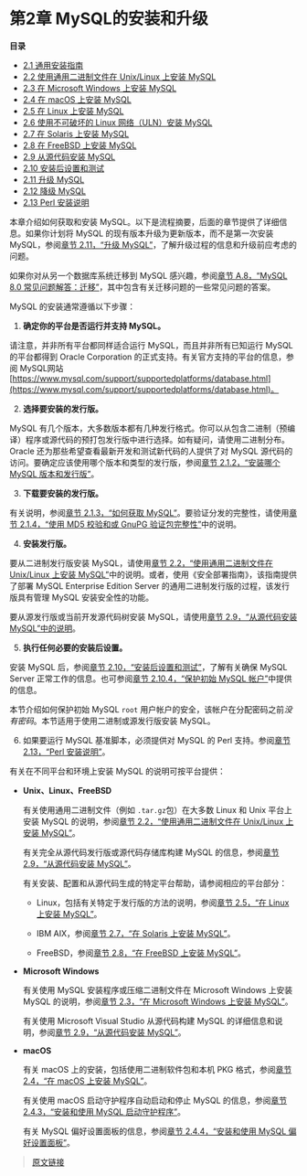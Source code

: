 # 第2章 MySQL的安装和升级

**目录**

- [2.1 通用安装指南](/2/2.1/general-installation-issues.html)
- [2.2 使用通用二进制文件在 Unix/Linux 上安装 MySQL](/2/2.2/binary-installation.html)
- [2.3 在 Microsoft Windows 上安装 MySQL](/2/2.3/windows-installation.html)
- [2.4 在 macOS 上安装 MySQL](/2/2.4/macos-installation.html)
- [2.5 在 Linux 上安装 MySQL](/2/2.5/linux-installation.html)
- [2.6 使用不可破坏的 Linux 网络（ULN）安装 MySQL](/2/2.6/uln-installation.html)
- [2.7 在 Solaris 上安装 MySQL](/2/2.7/solaris-installation.html)
- [2.8 在 FreeBSD 上安装 MySQL](/2/2.8/freebsd-installation.html)
- [2.9 从源代码安装 MySQL](/2/2.9/source-installation.html)
- [2.10 安装后设置和测试](/2/2.10/postinstallation.html)
- [2.11 升级 MySQL](/2/2.11/upgrading.html)
- [2.12 降级 MySQL](/2/2.12/downgrading.html)
- [2.13 Perl 安装说明](/2/2.13/perl-support.html)

本章介绍如何获取和安装 MySQL。以下是流程摘要，后面的章节提供了详细信息。如果你计划将 MySQL 的现有版本升级为更新版本，而不是第一次安装 MySQL，参阅[章节 2.11，“升级 MySQL”](/2/2.11/upgrading.html)，了解升级过程的信息和升级前应考虑的问题。

<InArticleAdsense
    data-ad-client="ca-pub-8380975615223941"
    data-ad-slot="9428292757">
</InArticleAdsense>

如果你对从另一个数据库系统迁移到 MySQL 感兴趣，参阅[章节 A.8，“MySQL 8.0 常见问题解答：迁移”](/appendix/a/a.8/faqs-migration.html)，其中包含有关迁移问题的一些常见问题的答案。

MySQL 的安装通常遵循以下步骤：

1. **确定你的平台是否运行并支持 MySQL。**

  请注意，并非所有平台都同样适合运行 MySQL，而且并非所有已知运行 MySQL 的平台都得到 Oracle Corporation 的正式支持。有关官方支持的平台的信息，参阅 MySQL网站 [https://www.mysql.com/support/supportedplatforms/database.html](https://www.mysql.com/support/supportedplatforms/database.html)。

2. **选择要安装的发行版。**

  MySQL 有几个版本，大多数版本都有几种发行格式。你可以从包含二进制（预编译）程序或源代码的预打包发行版中进行选择。如有疑问，请使用二进制分布。Oracle 还为那些希望查看最新开发和测试新代码的人提供了对 MySQL 源代码的访问。要确定应该使用哪个版本和类型的发行版，参阅[章节 2.1.2，“安装哪个 MySQL 版本和发行版”](/2/2.1/2.1.2/which-version.html)。

3. **下载要安装的发行版。**

  有关说明，参阅[章节 2.1.3，“如何获取 MySQL”](/2/2.1/2.1.3/getting-mysql.html)。要验证分发的完整性，请使用[章节 2.1.4，“使用 MD5 校验和或 GnuPG 验证包完整性”](/2/2.1/2.1.4/verifying-package-integrity.html)中的说明。

4. **安装发行版。**

  要从二进制发行版安装 MySQL，请使用[章节 2.2，“使用通用二进制文件在 Unix/Linux 上安装 MySQL”](/2/2.2/binary-installation.html)中的说明。或者，使用《安全部署指南》，该指南提供了部署 MySQL Enterprise Edition Server 的通用二进制发行版的过程，该发行版具有管理 MySQL 安装安全性的功能。

  要从源发行版或当前开发源代码树安装 MySQL，请使用[章节 2.9，“从源代码安装 MySQL”中的说明](/2/2.9/source-installation.html)。

5. **执行任何必要的安装后设置。**

  安装 MySQL 后，参阅[章节 2.10，“安装后设置和测试”](/2/2.10/postinstallation.html)，了解有关确保 MySQL Server 正常工作的信息。也可参阅[章节 2.10.4，“保护初始 MySQL 帐户”](/2/2.10/2.10.4/default-privileges.html)中提供的信息。

  本节介绍如何保护初始 MySQL `root` 用户帐户的安全，该帐户在分配密码之前*没有密码*。本节适用于使用二进制或源发行版安装 MySQL。

6. 如果要运行 MySQL 基准脚本，必须提供对 MySQL 的 Perl 支持。参阅[章节 2.13，“Perl 安装说明”](/2/2.13/perl-support.html)。

有关在不同平台和环境上安装 MySQL 的说明可按平台提供：

- **Unix、Linux、FreeBSD**

  有关使用通用二进制文件（例如 `.tar.gz`包）在大多数 Linux 和 Unix 平台上安装 MySQL 的说明，参阅[章节 2.2，“使用通用二进制文件在 Unix/Linux 上安装 MySQL”](/2/2.2/binary-installation.html)。

  有关完全从源代码发行版或源代码存储库构建 MySQL 的信息，参阅[章节 2.9，“从源代码安装 MySQL”](/2/2.9/source-installation.html)。

  有关安装、配置和从源代码生成的特定平台帮助，请参阅相应的平台部分：

  - Linux，包括有关特定于发行版的方法的说明，参阅[章节 2.5，“在 Linux 上安装 MySQL”](/2/2.5/linux-installation.html)。

  - IBM AIX，参阅[章节 2.7，“在 Solaris 上安装 MySQL”](/2/2.7/solaris-installation.html)。

  - FreeBSD，参阅[章节 2.8，“在 FreeBSD 上安装 MySQL”](/2/2.8/freebsd-installation.html)。

- **Microsoft Windows**

  有关使用 MySQL 安装程序或压缩二进制文件在 Microsoft Windows 上安装 MySQL 的说明，参阅[章节 2.3，“在 Microsoft Windows 上安装 MySQL”](/2/2.3/windows-installation.html)。

  有关使用 Microsoft Visual Studio 从源代码构建 MySQL 的详细信息和说明，参阅[章节 2.9，“从源代码安装 MySQL”](/2/2.9/source-installation.html)。

- **macOS**

  有关 macOS 上的安装，包括使用二进制软件包和本机 PKG 格式，参阅[章节 2.4，“在 macOS 上安装 MySQL”](/2/2.4/macos-installation.html)。

  有关使用 macOS 启动守护程序自动启动和停止 MySQL 的信息，参阅[章节 2.4.3，“安装和使用 MySQL 启动守护程序”](/2/2.4/2.4.3/macos-installation-launchd.html)。

  有关 MySQL 偏好设置面板的信息，参阅[章节 2.4.4，“安装和使用 MySQL 偏好设置面板”](/2/2.4/2.4.4/macos-installation-prefpane.html)。

> [原文链接](https://dev.mysql.com/doc/refman/8.0/en/installing.html)
